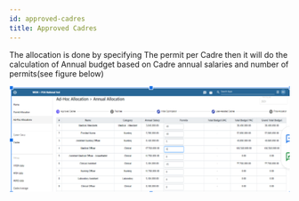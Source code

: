 ```yaml
---
id: approved-cadres
title: Approved Cadres
---
```




The allocation is done by specifying  The permit per Cadre then it will do the calculation of Annual budget based on Cadre annual salaries and number of permits(see figure below)

![img alt](/img/approvedcadres.png)